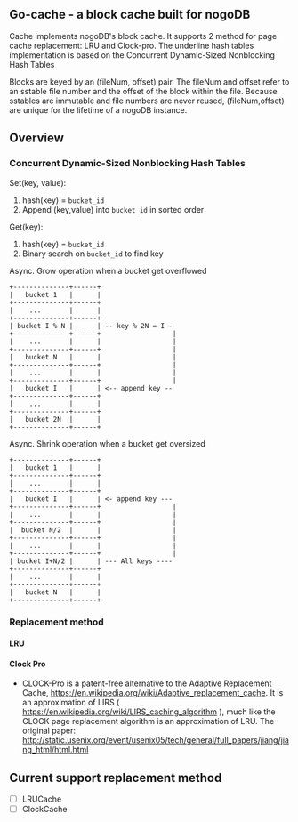 ## Go-cache - a block cache built for nogoDB

Cache implements nogoDB's block cache. It supports 2 method for 
page cache replacement: LRU and Clock-pro. The underline hash tables implementation 
is based on the Concurrent Dynamic-Sized Nonblocking Hash Tables

Blocks are keyed by an (fileNum, offset) pair. The fileNum and offset
refer to an sstable file number and the offset of the block within the file.
Because sstables are immutable and file numbers are never reused,
(fileNum,offset) are unique for the lifetime of a nogoDB instance.

## Overview 

### Concurrent Dynamic-Sized Nonblocking Hash Tables

Set(key, value):
   1. hash(key) = `bucket_id`
   2. Append (key,value) into `bucket_id` in sorted order

Get(key):
   1. hash(key) = `bucket_id`
   2. Binary search on `bucket_id` to find key

Async. Grow operation when a bucket get overflowed
 
```
+--------------+------+
|   bucket 1   |      |
+--------------+------+
|    ...       |      |
+--------------+------+
| bucket I % N |      | -- key % 2N = I -
+--------------+------+                  |
|    ...       |      |                  |           
+--------------+------+                  |
|   bucket N   |      |                  |
+--------------+------+                  |
|    ...       |      |                  |
+--------------+------+                  |
|   bucket I   |      | <-- append key --
+--------------+------+
|    ...       |      |
+--------------+------+
|   bucket 2N  |      |
+--------------+------+
```

Async. Shrink operation when a bucket get oversized

```
+--------------+------+
|   bucket 1   |      |
+--------------+------+
|    ...       |      |
+--------------+------+
|   bucket I   |      | <- append key ---
+--------------+------+                  |
|    ...       |      |                  |           
+--------------+------+                  |
|  bucket N/2  |      |                  |
+--------------+------+                  |
|    ...       |      |                  |
+--------------+------+                  |
| bucket I+N/2 |      | --- All keys ----
+--------------+------+
|    ...       |      |
+--------------+------+
|   bucket N   |      |
+--------------+------+
```

### Replacement method
#### LRU 
#### Clock Pro
- CLOCK-Pro is a patent-free alternative to the Adaptive Replacement Cache,
  https://en.wikipedia.org/wiki/Adaptive_replacement_cache.
  It is an approximation of LIRS ( https://en.wikipedia.org/wiki/LIRS_caching_algorithm ),
  much like the CLOCK page replacement algorithm is an approximation of LRU.
  The original paper: http://static.usenix.org/event/usenix05/tech/general/full_papers/jiang/jiang_html/html.html


## Current support replacement method
- [ ] LRUCache
- [ ] ClockCache